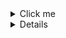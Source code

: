<details>
  <summary>Click me</summary>
  
   Link1

   Link2

   Link3

</details>


<details>
  <pre>
   - <strong>children</strong>             : number of children in the family
   - <strong>days_employed</strong>        : total work experience in days
   - <strong>dob_years</strong>            : client's age in years
</pre>

</details>

